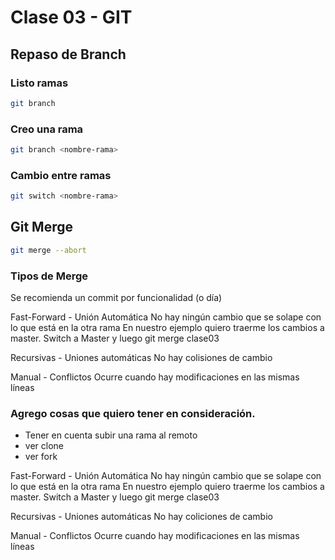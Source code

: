 # Clase 03 - GIT

## Repaso de Branch

### Listo ramas
```sh
git branch
```

### Creo una rama
```sh
git branch <nombre-rama>
```

### Cambio entre ramas
```sh
git switch <nombre-rama>
```

## Git Merge
```sh
git merge --abort
```

### Tipos de Merge

Se recomienda un commit por funcionalidad (o día)

Fast-Forward - Unión Automática
No hay ningún cambio que se solape con lo que está en la otra rama
En nuestro ejemplo quiero traerme los cambios a master. Switch a Master y luego git merge clase03

Recursivas - Uniones automáticas
No hay colisiones de cambio

Manual - Conflictos
Ocurre cuando hay modificaciones en las mismas líneas

### Agrego cosas que quiero tener en consideración.

* Tener en cuenta subir una rama al remoto
* ver clone
* ver fork

Fast-Forward - Unión Automática
No hay ningún cambio que se solape con lo que está en la otra rama
En nuestro ejemplo quiero traerme los cambios a master. Switch a Master y luego git merge clase03

Recursivas - Uniones automáticas
No hay coliciones de cambio

Manual - Conflictos
Ocurre cuando hay modificaciones en las mismas líneas
